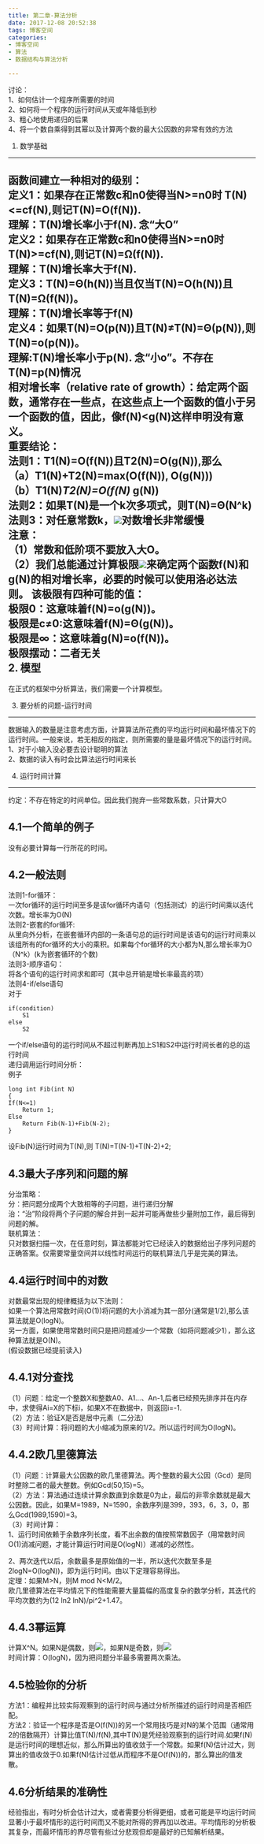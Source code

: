```yaml
---
title: 第二章-算法分析  
date: 2017-12-08 20:52:38  
tags: 博客空间  
categories:   
- 博客空间    
- 算法
- 数据结构与算法分析  

---
```


讨论：  
1、如何估计一个程序所需要的时间  
2、如何将一个程序的运行时间从天或年降低到秒   
3、粗心地使用递归的后果  
4、将一个数自乘得到其幂以及计算两个数的最大公因数的非常有效的方法  

<!--more-->
1. 数学基础
---

函数间建立一种相对的级别：  
定义1：如果存在正常数c和n0使得当N>=n0时 T(N)<=cf(N),则记T(N)=O(f(N)).  
理解：T(N)增长率小于f(N). 念“大O”  
定义2：如果存在正常数c和n0使得当N>=n0时 T(N)>=cf(N),则记T(N)=Ω(f(N)).  
		理解：T(N)增长率大于f(N).  
定义3：T(N)=Θ(h(N))当且仅当T(N)=O(h(N))且T(N)=Ω(f(N))。  
		理解：T(N)增长率等于f(N)  
定义4：如果T(N)=O(p(N))且T(N)≠T(N)=Θ(p(N)),则T(N)=o(p(N))。  
		理解:T(N)增长率小于p(N). 念“小o”。不存在T(N)=p(N)情况  
相对增长率（relative rate of growth）：给定两个函数，通常存在一些点，在这些点上一个函数的值小于另一个函数的值，因此，像f(N)<g(N)这样申明没有意义。  
重要结论：  
法则1：T1(N)=O(f(N))且T2(N)=O(g(N)),那么  
（a）T1(N)+T2(N)=max(O(f(N)), O(g(N)))  
（b）T1(N)*T2(N)=O(f(N)* g(N))  
法则2：如果T(N)是一个k次多项式，则T(N)=Θ(N^k)  
法则3：对任意常数k，![](https://i.imgur.com/5lzCFv9.png)对数增长非常缓慢  
注意：  
（1）常数和低阶项不要放入大O。  
（2）我们总能通过计算极限![](https://i.imgur.com/tEvcZHx.png)来确定两个函数f(N)和g(N)的相对增长率，必要的时候可以使用洛必达法则。 
该极限有四种可能的值：   
极限0：这意味着f(N)=o(g(N))。  
极限是c≠0:这意味着f(N)=Θ(g(N))。  
极限是∞：这意味着g(N)=o(f(N))。  
极限摆动：二者无关  
2. 模型
---
在正式的框架中分析算法，我们需要一个计算模型。   

3. 要分析的问题-运行时间
---
数据输入的数量是注意考虑方面，计算算法所花费的平均运行时间和最坏情况下的运行时间。一般来说，若无相反的指定，则所需要的量是最坏情况下的运行时间。  
1、对于小输入没必要去设计聪明的算法  
2、数据的读入有时会比算法运行时间来长  

4. 运行时间计算
---
约定：不存在特定的时间单位。因此我们抛弃一些常数系数，只计算大O

4.1一个简单的例子
---
没有必要计算每一行所花的时间。

4.2一般法则
---

法则1-for循环：  
一次for循环的运行时间至多是该for循环内语句（包括测试）的运行时间乘以迭代次数。增长率为O(N)  
法则2-嵌套的for循环:  
从里向外分析，在嵌套循环内部的一条语句总的运行时间是该语句的运行时间乘以该组所有的for循环的大小的乘积。如果每个for循环的大小都为N,那么增长率为O（N^k）(k为嵌套循环的个数)  
法则3-顺序语句：  
将各个语句的运行时间求和即可（其中总开销是增长率最高的项）  
法则4-if/else语句    
对于   

	if(condition)   
		S1  
	else    
		S2      
  
一个if/else语句的运行时间从不超过判断再加上S1和S2中运行时间长者的总的运行时间  
递归调用运行时间分析：  
例子  

	long int Fib(int N)  
	{    
	If(N<=1)  
		Return 1; 
	Else  
		Return Fib(N-1)+Fib(N-2);
	}

设Fib(N)运行时间为T(N),则 T(N)=T(N-1)+T(N-2)+2;

4.3最大子序列和问题的解
---

分治策略：  
分：把问题分成两个大致相等的子问题，进行递归分解   
治：“治”阶段将两个子问题的解合并到一起并可能再做些少量附加工作，最后得到问题的解。  
联机算法：  
只对数据扫描一次，在任意时刻，算法都能对它已经读入的数据给出子序列问题的正确答案。仅需要常量空间并以线性时间运行的联机算法几乎是完美的算法。  

4.4运行时间中的对数
---

对数最常出现的规律概括为以下法则：  
如果一个算法用常数时间(O(1))将问题的大小消减为其一部分(通常是1/2),那么该算法就是O(logN)。  
另一方面，如果使用常数时间只是把问题减少一个常数（如将问题减少1），那么这种算法就是O(N)。  
(假设数据已经提前读入)  

4.4.1对分查找
---

（1）问题：给定一个整数X和整数A0、A1…、An-1,后者已经预先排序并在内存中，求使得Ai=X的下标i，如果X不在数据中，则返回i=-1.  
（2）方法：验证X是否是居中元素（二分法）   
（3）时间计算：将问题的大小缩减为原来的1/2。所以运行时间为O(logN)。  

4.4.2欧几里德算法
---

（1）问题：计算最大公因数的欧几里德算法。两个整数的最大公因（Gcd）是同时整除二者的最大整数。例如Gcd(50,15)=5。  
（2）方法：算法通过连续计算余数直到余数是0为止，最后的非零余数就是最大公因数。因此，如果M=1989，N=1590，余数序列是399，393，6，3，0，那么Gcd(1989,1590)=3。  
（3）时间计算：  
1、运行时间依赖于余数序列长度，看不出余数的值按照常数因子（用常数时间O(1)消减问题，才能计算运行时间是O(logN)）递减的必然性。

2、两次迭代以后，余数最多是原始值的一半，所以迭代次数至多是2logN=O(logN))，即为运行时间。由以下定理容易得出。  
定理：如果M>N，则M mod N<M/2。  
欧几里德算法在平均情况下的性能需要大量篇幅的高度复杂的数学分析，其迭代的平均次数约为(12 ln2 lnN)/pi^2+1.47。

4.4.3幂运算
---

计算X^N。如果N是偶数，则![](https://i.imgur.com/x2q3zeX.png)，如果N是奇数，则![](https://i.imgur.com/7yKH7Di.png)  
时间计算：O(logN)，因为把问题分半最多需要两次乘法。

4.5检验你的分析
---

方法1：编程并比较实际观察到的运行时间与通过分析所描述的运行时间是否相匹配。  
方法2：验证一个程序是否是O(f(N))的另一个常用技巧是对N的某个范围（通常用2的倍数隔开）计算比值T(N)/f(N),其中T(N)是凭经验观察到的运行时间.如果f(N)是运行时间的理想近似，那么所算出的值收敛于一个常数。如果f(N)估计过大，则算出的值收敛于0.如果f(N)估计过低从而程序不是O(f(N))的，那么算出的值发散。  

4.6分析结果的准确性
---
经验指出，有时分析会估计过大，或者需要分析得更细，或者可能是平均运行时间显著小于最坏情形的运行时间而又不能对所得的界再加以改进。平均情形的分析极其复杂，而最坏情形的界尽管有些过分悲观但却是最好的已知解析结果。